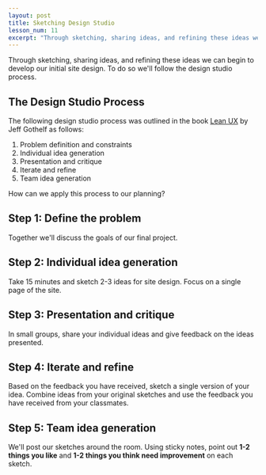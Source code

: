 ```yaml
---
layout: post
title: Sketching Design Studio
lesson_num: 11
excerpt: "Through sketching, sharing ideas, and refining these ideas we can begin to develop our initial site design. To do so we'll follow the design studio process."
---
```


Through sketching, sharing ideas, and refining these ideas we can begin to develop our initial site design. To do so we'll follow the design studio process.

## The Design Studio Process

The following design studio process was outlined in the book [Lean UX](http://shop.oreilly.com/product/0636920021827.do) by Jeff Gothelf as follows:

1. Problem definition and constraints
2. Individual idea generation
3. Presentation and critique
4. Iterate and refine
5. Team idea generation

How can we apply this process to our planning?

## Step 1: Define the problem

Together we'll discuss the goals of our final project.

## Step 2: Individual idea generation

Take 15 minutes and sketch 2-3 ideas for site design. Focus on a single page of the site.

## Step 3: Presentation and critique

In small groups, share your individual ideas and give feedback on the ideas presented.

## Step 4: Iterate and refine

Based on the feedback you have received, sketch a single version of your idea. Combine ideas from your original sketches and use the feedback you have received from your classmates.

## Step 5: Team idea generation

We'll post our sketches around the room. Using sticky notes, point out **1-2 things you like** and **1-2 things you think need improvement** on each sketch.

